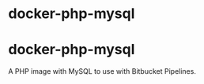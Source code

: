 # docker-php-mysql
docker-php-mysql
================

A PHP image with MySQL to use with Bitbucket Pipelines.


